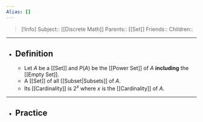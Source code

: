 ```yaml
---
Alias: []
---
```

> [!Info]
> Subject:: [[Discrete Math]]
> Parents:: [[Set]]
> Friends:: 
> Children:: 
---
- ## Definition
	- Let $A$ be a [[Set]] and $P(A)$ be the [[Power Set]] of $A$ **including** the [[Empty Set]].
	- A [[Set]] of all [[Subset|Subsets]] of $A$.
	- Its [[Cardinality]] is $2^x$ where $x$ is the [[Cardinality]] of $A$.
---
- ## Practice
